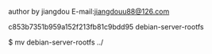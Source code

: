 author  by jiangdou E-mail:jiangdouu88@126.com


c853b7351b959a152f213fb81c9bdd95  debian-server-rootfs

$ mv debian-server-rootfs  ../



